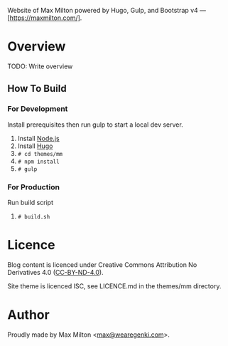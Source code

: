 Website of Max Milton powered by Hugo, Gulp, and Bootstrap v4 &mdash; [https://maxmilton.com/].

# Overview

TODO: Write overview

## How To Build

### For Development

Install prerequisites then run gulp to start a local dev server.

1. Install [Node.js](https://nodejs.org/)
2. Install [Hugo](https://github.com/spf13/hugo/releases)
2. `# cd themes/mm`
2. `# npm install`
3. `# gulp`

### For Production

Run build script

1. `# build.sh`

# Licence

Blog content is licenced under Creative Commons Attribution No Derivatives 4.0 ([CC-BY-ND-4.0](http://creativecommons.org/licenses/by-nd/4.0/legalcode)).

Site theme is licenced ISC, see LICENCE.md in the themes/mm directory.

# Author

Proudly made by Max Milton &lt;<max@wearegenki.com>&gt;.
